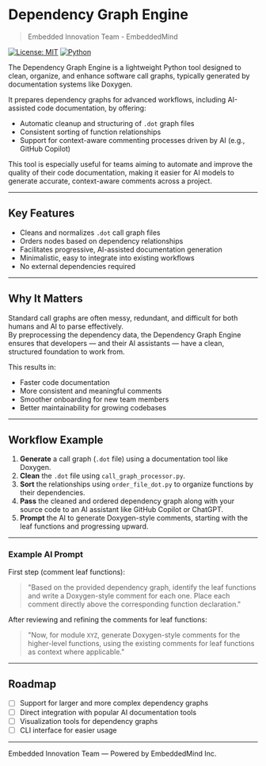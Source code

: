 # Dependency Graph Engine

> Embedded Innovation Team - EmbeddedMind

[![License: MIT](https://img.shields.io/badge/License-MIT-yellow.svg)](https://opensource.org/licenses/MIT)
[![Python](https://img.shields.io/badge/python-3.10+-blue.svg)](https://www.python.org/)

The Dependency Graph Engine is a lightweight Python tool designed to clean, organize, and enhance software call graphs, typically generated by documentation systems like Doxygen.

It prepares dependency graphs for advanced workflows, including AI-assisted code documentation, by offering:
- Automatic cleanup and structuring of `.dot` graph files
- Consistent sorting of function relationships
- Support for context-aware commenting processes driven by AI (e.g., GitHub Copilot)

This tool is especially useful for teams aiming to automate and improve the quality of their code documentation, making it easier for AI models to generate accurate, context-aware comments across a project.

---

## Key Features
- Cleans and normalizes `.dot` call graph files
- Orders nodes based on dependency relationships
- Facilitates progressive, AI-assisted documentation generation
- Minimalistic, easy to integrate into existing workflows
- No external dependencies required

---

## Why It Matters
Standard call graphs are often messy, redundant, and difficult for both humans and AI to parse effectively.  
By preprocessing the dependency data, the Dependency Graph Engine ensures that developers — and their AI assistants — have a clean, structured foundation to work from.

This results in:
- Faster code documentation
- More consistent and meaningful comments
- Smoother onboarding for new team members
- Better maintainability for growing codebases

---

## Workflow Example

1. **Generate** a call graph (`.dot` file) using a documentation tool like Doxygen.
2. **Clean** the `.dot` file using `call_graph_processor.py`.
3. **Sort** the relationships using `order_file_dot.py` to organize functions by their dependencies.
4. **Pass** the cleaned and ordered dependency graph along with your source code to an AI assistant like GitHub Copilot or ChatGPT.
5. **Prompt** the AI to generate Doxygen-style comments, starting with the leaf functions and progressing upward.

---

### Example AI Prompt

First step (comment leaf functions):

> "Based on the provided dependency graph, identify the leaf functions and write a Doxygen-style comment for each one. Place each comment directly above the corresponding function declaration."

After reviewing and refining the comments for leaf functions:

> "Now, for module `XYZ`, generate Doxygen-style comments for the higher-level functions, using the existing comments for leaf functions as context where applicable."

---

## Roadmap
- [ ] Support for larger and more complex dependency graphs
- [ ] Direct integration with popular AI documentation tools
- [ ] Visualization tools for dependency graphs
- [ ] CLI interface for easier usage

---

Embedded Innovation Team — Powered by EmbeddedMind Inc.
